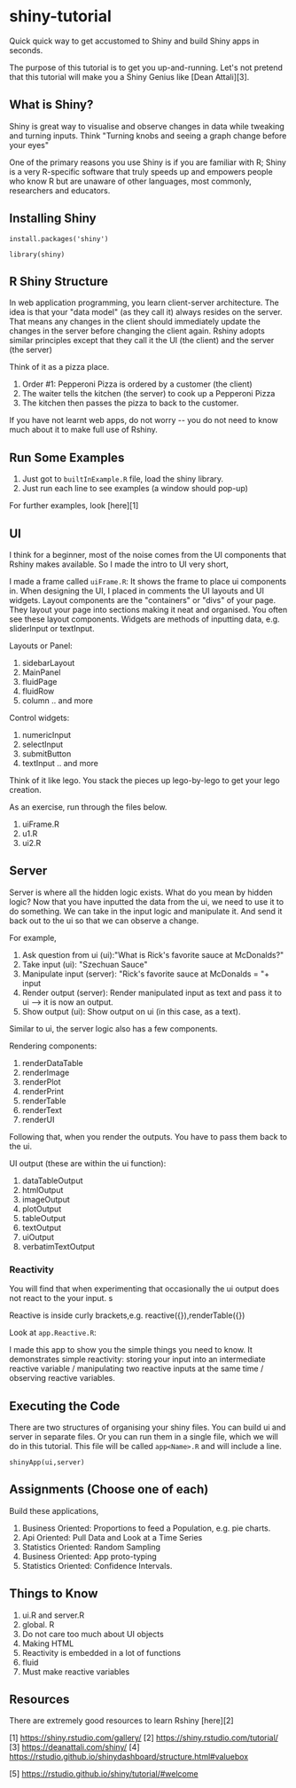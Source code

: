 # shiny-tutorial
Quick quick way to get accustomed to Shiny and build Shiny  apps in seconds. 

The purpose of this tutorial is to get you up-and-running. Let's not pretend that this tutorial will make you a Shiny Genius like [Dean Attali][3].

## What is Shiny? 

Shiny is great way to visualise and observe changes in data while tweaking and turning inputs. Think "Turning knobs and seeing a graph change before your eyes"

One of the primary reasons you use Shiny is if you are familiar with R; Shiny is a very R-specific software that truly speeds up and empowers people who know R but are unaware of other languages, most commonly, researchers and educators.

## Installing Shiny

```install.packages('shiny')```

```library(shiny)```

## R Shiny Structure 

In web application programming, you learn client-server architecture. The idea is that your "data model" (as they call it) always resides on the server. That means any changes in the client should immediately update the changes in the server before changing the client again. Rshiny adopts similar principles except that they call it the UI (the client) and the server (the server)

Think of it as a pizza place. 

1. Order #1: Pepperoni Pizza is ordered by a customer (the client)
2. The waiter tells the kitchen (the server) to cook up a Pepperoni Pizza 
3. The kitchen then passes the pizza to back to the customer.

If you have not learnt web apps, do not worry -- you do not need to know much about it to make full use of Rshiny.

## Run Some Examples

1. Just got to `builtInExample.R` file, load the shiny library.
2. Just run each line to see examples (a window should pop-up)

For further examples, look [here][1]

## UI

I think for a  beginner, most of the noise comes from the UI components that Rshiny makes available. So I made the intro to UI very short,

I made a frame called `uiFrame.R`: It shows the frame to place ui components in. When designing the UI, I placed in comments the UI layouts and UI widgets. Layout components are the "containers" or "divs" of your page. They layout your page into sections making it neat and organised. You often see these layout components. Widgets are  methods of inputting data, e.g. sliderInput or textInput. 

Layouts or Panel:

1. sidebarLayout
2. MainPanel
3. fluidPage
4. fluidRow
5. column
.. and more

Control widgets: 

1. numericInput
2. selectInput
3. submitButton
4. textInput
.. and more 

Think of it like lego. You stack the pieces up lego-by-lego to get your lego creation.

As an exercise, run through the files below.

1. uiFrame.R
2. u1.R
3. ui2.R

## Server 

Server is where all the hidden logic exists. What do you mean by hidden logic? Now that you have inputted the data from the ui, we need to use it to do something. We can take in the input logic and manipulate it. And send it back out to the ui so that we can observe a change. 

For example, 
1. Ask question from ui (ui):"What is Rick's favorite sauce at McDonalds?"
1. Take input (ui): "Szechuan Sauce"
2. Manipulate input (server): "Rick's favorite sauce at McDonalds = "+ input
3. Render output (server): Render manipulated input as text and pass it to ui --> it is now an output.
4. Show output (ui): Show output on ui (in this case, as a text). 

Similar to ui, the server logic also has a few components. 

Rendering components:

1. renderDataTable	
2. renderImage	
3. renderPlot
4. renderPrint
5. renderTable	
6. renderText
7. renderUI


Following that, when you render the outputs. You have to pass them back to the ui. 

UI output (these are within the ui function):

1. dataTableOutput	
2. htmlOutput	
3. imageOutput
4. plotOutput	
5. tableOutput	
6. textOutput	
7. uiOutput
8. verbatimTextOutput	


### Reactivity

You will find that when experimenting that occasionally the ui output does not react to the your input. s

Reactive is inside curly brackets,e.g. reactive({}),renderTable({})

Look at `app.Reactive.R`:

I made this app to show you the simple things you need to know. It demonstrates simple reactivity: storing your input into an intermediate reactive variable / manipulating two reactive inputs at the same time / observing reactive variables.

## Executing the Code

There are two structures of organising your shiny files. You can build ui and server in separate files. Or you can run them in a single file, which we will do in this tutorial. This file will be called `app<Name>.R` and will include a line.

```
shinyApp(ui,server)
```

## Assignments (Choose one of each)

Build these applications,
1. Business Oriented: Proportions to feed a Population, e.g. pie charts.
2. Api Oriented: Pull Data and Look at a Time Series
3. Statistics Oriented: Random Sampling 
4. Business Oriented: App proto-typing
5. Statistics Oriented: Confidence Intervals.

## Things to Know 

1. ui.R and server.R 
2. global. R
3. Do not care too much about UI objects
4. Making HTML
5. Reactivity is embedded in a lot of functions
6. fluid
7. Must make reactive variables


## Resources 

There are extremely good resources to learn Rshiny [here][2]

[1] https://shiny.rstudio.com/gallery/
[2] https://shiny.rstudio.com/tutorial/
[3] https://deanattali.com/shiny/
[4] https://rstudio.github.io/shinydashboard/structure.html#valuebox
<!-- Row-based layout and column based layout -->
[5] https://rstudio.github.io/shiny/tutorial/#welcome
<!-- Tutorial on Rshiny -->